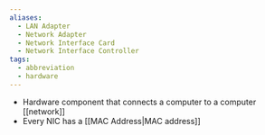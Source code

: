 ```yaml
---
aliases:
  - LAN Adapter
  - Network Adapter
  - Network Interface Card
  - Network Interface Controller
tags:
  - abbreviation
  - hardware
---
```

- Hardware component that connects a computer to a computer [[network]]
- Every NIC has a [[MAC Address|MAC address]]